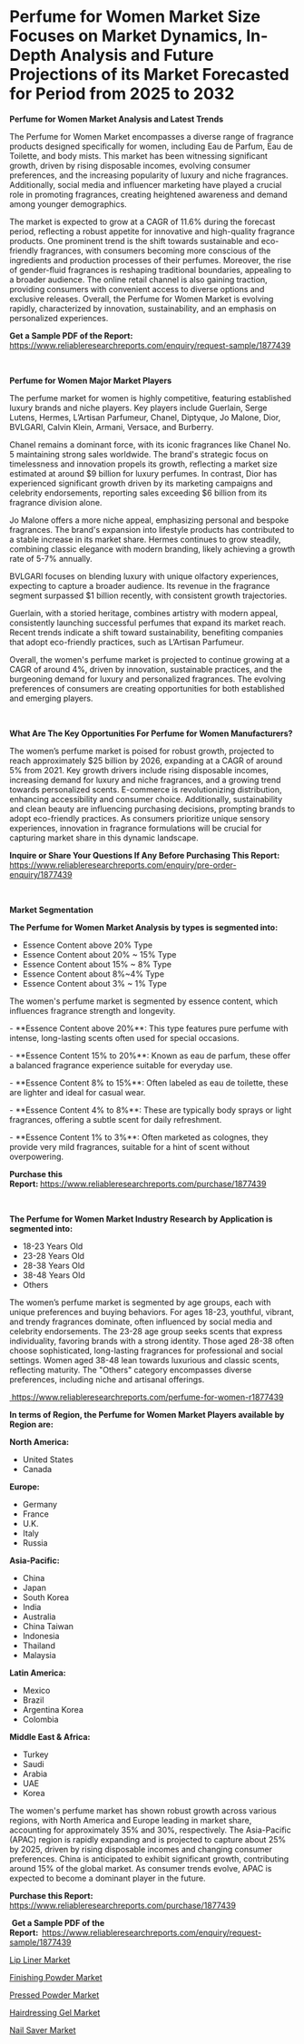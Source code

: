 <p><h1>Perfume for Women Market Size Focuses on Market Dynamics, In-Depth Analysis and Future Projections of its Market Forecasted for Period from 2025 to 2032</h1></p><p><strong>Perfume for Women Market Analysis and Latest Trends</strong></p>
<p><p>The Perfume for Women Market encompasses a diverse range of fragrance products designed specifically for women, including Eau de Parfum, Eau de Toilette, and body mists. This market has been witnessing significant growth, driven by rising disposable incomes, evolving consumer preferences, and the increasing popularity of luxury and niche fragrances. Additionally, social media and influencer marketing have played a crucial role in promoting fragrances, creating heightened awareness and demand among younger demographics.</p><p>The market is expected to grow at a CAGR of 11.6% during the forecast period, reflecting a robust appetite for innovative and high-quality fragrance products. One prominent trend is the shift towards sustainable and eco-friendly fragrances, with consumers becoming more conscious of the ingredients and production processes of their perfumes. Moreover, the rise of gender-fluid fragrances is reshaping traditional boundaries, appealing to a broader audience. The online retail channel is also gaining traction, providing consumers with convenient access to diverse options and exclusive releases. Overall, the Perfume for Women Market is evolving rapidly, characterized by innovation, sustainability, and an emphasis on personalized experiences.</p></p>
<p><strong>Get a Sample PDF of the Report:&nbsp;</strong> <a href="https://www.reliableresearchreports.com/enquiry/request-sample/1877439?utm_campaign=37&utm_medium=2&utm_source=Github&utm_content=ia&utm_term=07022025&utm_id=perfume-for-women">https://www.reliableresearchreports.com/enquiry/request-sample/1877439</a></p>
<p>&nbsp;</p>
<p><strong>Perfume for Women Major Market Players</strong></p>
<p><p>The perfume market for women is highly competitive, featuring established luxury brands and niche players. Key players include Guerlain, Serge Lutens, Hermes, L’Artisan Parfumeur, Chanel, Diptyque, Jo Malone, Dior, BVLGARI, Calvin Klein, Armani, Versace, and Burberry. </p><p>Chanel remains a dominant force, with its iconic fragrances like Chanel No. 5 maintaining strong sales worldwide. The brand's strategic focus on timelessness and innovation propels its growth, reflecting a market size estimated at around $9 billion for luxury perfumes. In contrast, Dior has experienced significant growth driven by its marketing campaigns and celebrity endorsements, reporting sales exceeding $6 billion from its fragrance division alone.</p><p>Jo Malone offers a more niche appeal, emphasizing personal and bespoke fragrances. The brand's expansion into lifestyle products has contributed to a stable increase in its market share. Hermes continues to grow steadily, combining classic elegance with modern branding, likely achieving a growth rate of 5-7% annually.</p><p>BVLGARI focuses on blending luxury with unique olfactory experiences, expecting to capture a broader audience. Its revenue in the fragrance segment surpassed $1 billion recently, with consistent growth trajectories. </p><p>Guerlain, with a storied heritage, combines artistry with modern appeal, consistently launching successful perfumes that expand its market reach. Recent trends indicate a shift toward sustainability, benefiting companies that adopt eco-friendly practices, such as L’Artisan Parfumeur.</p><p>Overall, the women's perfume market is projected to continue growing at a CAGR of around 4%, driven by innovation, sustainable practices, and the burgeoning demand for luxury and personalized fragrances. The evolving preferences of consumers are creating opportunities for both established and emerging players.</p></p>
<p>&nbsp;</p>
<p><strong>What Are The Key Opportunities For Perfume for Women Manufacturers?</strong></p>
<p><p>The women’s perfume market is poised for robust growth, projected to reach approximately $25 billion by 2026, expanding at a CAGR of around 5% from 2021. Key growth drivers include rising disposable incomes, increasing demand for luxury and niche fragrances, and a growing trend towards personalized scents. E-commerce is revolutionizing distribution, enhancing accessibility and consumer choice. Additionally, sustainability and clean beauty are influencing purchasing decisions, prompting brands to adopt eco-friendly practices. As consumers prioritize unique sensory experiences, innovation in fragrance formulations will be crucial for capturing market share in this dynamic landscape.</p></p>
<p><strong>Inquire or Share Your Questions If Any Before Purchasing This Report:</strong> <a href="https://www.reliableresearchreports.com/enquiry/pre-order-enquiry/1877439?utm_campaign=37&utm_medium=2&utm_source=Github&utm_content=ia&utm_term=07022025&utm_id=perfume-for-women">https://www.reliableresearchreports.com/enquiry/pre-order-enquiry/1877439</a></p>
<p>&nbsp;</p>
<p><strong>Market Segmentation</strong></p>
<p><strong>The Perfume for Women Market Analysis by types is segmented into:</strong></p>
<p><ul><li>Essence Content above 20% Type</li><li>Essence Content about 20% ~ 15% Type</li><li>Essence Content about 15% ~ 8% Type</li><li>Essence Content about 8%~4% Type</li><li>Essence Content about 3% ~ 1% Type</li></ul></p>
<p><p>The women's perfume market is segmented by essence content, which influences fragrance strength and longevity. </p><p>- **Essence Content above 20%**: This type features pure perfume with intense, long-lasting scents often used for special occasions.</p><p>- **Essence Content 15% to 20%**: Known as eau de parfum, these offer a balanced fragrance experience suitable for everyday use.</p><p>- **Essence Content 8% to 15%**: Often labeled as eau de toilette, these are lighter and ideal for casual wear. </p><p>- **Essence Content 4% to 8%**: These are typically body sprays or light fragrances, offering a subtle scent for daily refreshment. </p><p>- **Essence Content 1% to 3%**: Often marketed as colognes, they provide very mild fragrances, suitable for a hint of scent without overpowering. </p></p>
<p><strong>Purchase this Report:&nbsp;</strong><a href="https://www.reliableresearchreports.com/purchase/1877439?utm_campaign=37&utm_medium=2&utm_source=Github&utm_content=ia&utm_term=07022025&utm_id=perfume-for-women">https://www.reliableresearchreports.com/purchase/1877439</a></p>
<p>&nbsp;</p>
<p><strong>The Perfume for Women Market Industry Research by Application is segmented into:</strong></p>
<p><ul><li>18-23 Years Old</li><li>23-28 Years Old</li><li>28-38 Years Old</li><li>38-48 Years Old</li><li>Others</li></ul></p>
<p><p>The women’s perfume market is segmented by age groups, each with unique preferences and buying behaviors. For ages 18-23, youthful, vibrant, and trendy fragrances dominate, often influenced by social media and celebrity endorsements. The 23-28 age group seeks scents that express individuality, favoring brands with a strong identity. Those aged 28-38 often choose sophisticated, long-lasting fragrances for professional and social settings. Women aged 38-48 lean towards luxurious and classic scents, reflecting maturity. The "Others" category encompasses diverse preferences, including niche and artisanal offerings.</p></p>
<p><a href="https://www.reliableresearchreports.com/perfume-for-women-r1877439?utm_campaign=37&utm_medium=2&utm_source=Github&utm_content=ia&utm_term=07022025&utm_id=perfume-for-women">&nbsp;https://www.reliableresearchreports.com/perfume-for-women-r1877439</a></p>
<p><strong>In terms of Region, the Perfume for Women Market Players available by Region are:</strong></p>
<p>
    <p> <strong> North America: </strong>
        <ul>
            <li>United States</li>
            <li>Canada</li>
        </ul>
        </p> 
    <p> <strong> Europe: </strong>
        <ul>
            <li>Germany</li>
            <li>France</li>
            <li>U.K.</li>
            <li>Italy</li>
            <li>Russia</li>
        </ul>
        </p> 
    <p> <strong> Asia-Pacific: </strong>
        <ul>
            <li>China</li>
            <li>Japan</li>
            <li>South Korea</li>
            <li>India</li>
            <li>Australia</li>
            <li>China Taiwan</li>
            <li>Indonesia</li>
            <li>Thailand</li>
            <li>Malaysia</li>
        </ul>
        </p> 
    <p> <strong> Latin America: </strong>
        <ul>
            <li>Mexico</li>
            <li>Brazil</li>
            <li>Argentina Korea</li>
            <li>Colombia</li>
        </ul>
        </p> 
    <p> <strong> Middle East & Africa: </strong>
        <ul>
            <li>Turkey</li>
            <li>Saudi</li>
            <li>Arabia</li>
            <li>UAE</li>
            <li>Korea</li>
        </ul>
    </p>
    </p>
<p><p>The women's perfume market has shown robust growth across various regions, with North America and Europe leading in market share, accounting for approximately 35% and 30%, respectively. The Asia-Pacific (APAC) region is rapidly expanding and is projected to capture about 25% by 2025, driven by rising disposable incomes and changing consumer preferences. China is anticipated to exhibit significant growth, contributing around 15% of the global market. As consumer trends evolve, APAC is expected to become a dominant player in the future.</p></p>
<p><strong>Purchase this Report: </strong><a href="https://www.reliableresearchreports.com/purchase/1877439?utm_campaign=37&utm_medium=2&utm_source=Github&utm_content=ia&utm_term=07022025&utm_id=perfume-for-women">https://www.reliableresearchreports.com/purchase/1877439</a></p>
<p>&nbsp;<strong>Get a Sample PDF of the Report:&nbsp;&nbsp;</strong><a href="https://www.reliableresearchreports.com/enquiry/request-sample/1877439?utm_campaign=37&utm_medium=2&utm_source=Github&utm_content=ia&utm_term=07022025&utm_id=perfume-for-women">https://www.reliableresearchreports.com/enquiry/request-sample/1877439</a></p>
<p><strong></strong></p>
<p><p><a href="https://github.com/namaqbagels64/Market-Research-Report-List-1/blob/main/lip-liner-market.md?utm_campaign=37&utm_medium=2&utm_source=Github&utm_content=ia&utm_term=07022025&utm_id=perfume-for-women">Lip Liner Market</a></p><p><a href="https://github.com/vitrilaoire/Market-Research-Report-List-1/blob/main/finishing-powder-market.md?utm_campaign=37&utm_medium=2&utm_source=Github&utm_content=ia&utm_term=07022025&utm_id=perfume-for-women">Finishing Powder Market</a></p><p><a href="https://github.com/ramraomeyie/Market-Research-Report-List-1/blob/main/pressed-powder-market.md?utm_campaign=37&utm_medium=2&utm_source=Github&utm_content=ia&utm_term=07022025&utm_id=perfume-for-women">Pressed Powder Market</a></p><p><a href="https://github.com/scaseiargas/Market-Research-Report-List-1/blob/main/hairdressing-gel-market.md?utm_campaign=37&utm_medium=2&utm_source=Github&utm_content=ia&utm_term=07022025&utm_id=perfume-for-women">Hairdressing Gel Market</a></p><p><a href="https://github.com/ngozudapshi/Market-Research-Report-List-1/blob/main/nail-saver-market.md?utm_campaign=37&utm_medium=2&utm_source=Github&utm_content=ia&utm_term=07022025&utm_id=perfume-for-women">Nail Saver Market</a></p></p>